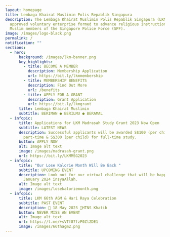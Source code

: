 ```yaml
---
layout: homepage
title: Lembaga Khairat Muslimin Polis Repablik Singapura
description: The Lembaga Khairat Muslimin Polis Repablik Singapura (LKM) is an
  approved voluntary enterprise formed to advance religious instruction among
  Muslim members of the Singapore Police Force (SPF).
image: /images/logo-black.png
permalink: /
notification: ""
sections:
  - hero:
      background: /images/lkm-banner.png
      key_highlights:
        - title: BECOME A MEMBER
          description: Membership Application
          url: https://bit.ly/lkmmembership
        - title: MEMBERSHIP BENEFITS
          description: Find Out More
          url: /benefits
        - title: APPLY FOR A GRANT
          description: Grant Application
          url: https://bit.ly/lkmgrant
      title: Lembaga Khairat Muslimin
      subtitle: BERIMAN ● BERILMU ● BERAMAL
  - infopic:
      title: Applications for LKM Madrasah Study Grant 2023 Now Open
      subtitle: LATEST NEWS
      description: Successful applicants will be awarded S$100 (per child) for
        part-time & S$300 (per child) for full-time study.
      button: APPLY NOW
      alt: Image alt text
      image: /images/madrasah-grant.png
      url: https://bit.ly/LKMMSG2023
  - infopic:
      title: "Our Lose Kalorie Month Will Be Back "
      subtitle: UPCOMING EVENT
      description: Look out for our virtual challenge that will be happening in
        January 2024 insyaAllah.
      alt: Image alt text
      image: /images/losekaloriemonth.png
  - infopic:
      title: LKM 66th AGM & Hari Raya Celebration
      subtitle: PAST EVENT
      description: 📅 18 May 2023 📍HTNS Khatib
      button: NEVER MISS AN EVENT
      alt: Image alt text
      url: https://t.me/+sVTf87fzP0ZlZDE1
      image: /images/66thagm2.png
---
```


